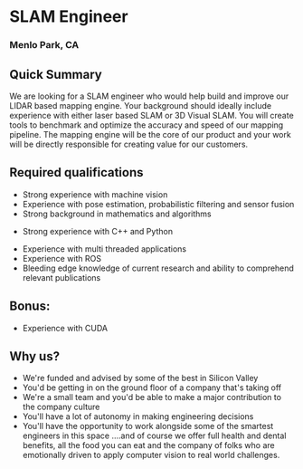 # SLAM Engineer
### Menlo Park, CA

## Quick Summary
We are looking for a SLAM engineer who would help build and improve our LIDAR based mapping engine.
Your background should ideally include experience with either laser based SLAM or 3D Visual SLAM. You will create tools to benchmark and optimize the accuracy and speed of our mapping pipeline. The mapping engine will be the core of our product and your work will be directly responsible for creating value for our customers.

## Required qualifications
+ Strong experience with machine vision
+ Experience with pose estimation, probabilistic filtering and sensor fusion
+ Strong background in mathematics and algorithms
- Strong experience with C++ and Python
+ Experience with multi threaded applications
+ Experience with ROS
+ Bleeding edge knowledge of current research and ability to comprehend relevant publications

## Bonus:
+ Experience with CUDA

## Why us?
+ We're funded and advised by some of the best in Silicon Valley
+ You'd be getting in on the ground floor of a company that's taking off
+ We're a small team and you'd be able to make a major contribution to
the company culture
+ You'll have a lot of autonomy in making engineering decisions
+ You'll have the opportunity to work alongside some of the smartest engineers in this space
....and of course we offer full health and dental benefits, all the food you can eat and the company of folks who are emotionally driven to apply computer vision to real world challenges.
